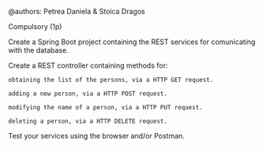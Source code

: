 @authors: Petrea Daniela & Stoica Dragos

Compulsory (1p)

Create a Spring Boot project containing the REST services for comunicating with the database.

Create a REST controller containing methods for:

    obtaining the list of the persons, via a HTTP GET request.

    adding a new person, via a HTTP POST request.

    modifying the name of a person, via a HTTP PUT request.

    deleting a person, via a HTTP DELETE request.

Test your services using the browser and/or Postman.
